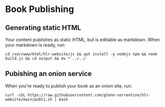 # Book Publishing

## Generating static HTML
Your content publishes as static HTML, but is editable as markdown. When your markdown is ready, run:

```
cd /var/www/html/hlr-website/js && apt install -y nodejs npm && node build.js && cd output && mv * ../../
```

## Pubishing an onion service
When you're ready to publish your book as an onion site, run:

```
curl -sSL https://raw.githubusercontent.com/glenn-sorrentino/hlr-website/main/publi.sh | bash
```
